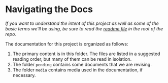 # Navigating the Docs

_If you want to understand the intent of this project as well as some of the basic terms we'll
be using, be sure to read the [readme file](../README.md) in the root of the repo._

The documentation for this project is organized as follows:

1. The primary content is in this folder. The files are listed in a suggested reading order,
but many of them can be read in isolation.
2. The folder `pending` contains some documents that we are revising.
3. The folder `media` contains media used in the documentation, if necessary.